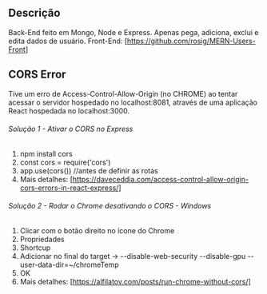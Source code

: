 ## Descrição

Back-End feito em Mongo, Node e Express. Apenas pega, adiciona, exclui e edita dados de usuário.
Front-End: [https://github.com/rosig/MERN-Users-Front]

## CORS Error

Tive um erro de Access-Control-Allow-Origin (no CHROME) ao tentar acessar o servidor hospedado no localhost:8081,
através de uma aplicação React hospedada no localhost:3000.

###### Solução 1 - Ativar o CORS no Express

1. npm install cors
2. const cors = require('cors')
3. app.use(cors()) //antes de definir as rotas
4. Mais detalhes: [https://daveceddia.com/access-control-allow-origin-cors-errors-in-react-express/]

###### Solução 2 - Rodar o Chrome desativando o CORS - Windows

1. Clicar com o botão direito no ícone do Chrome
2. Propriedades
3. Shortcup
4. Adicionar no final do target -> --disable-web-security --disable-gpu --user-data-dir=~/chromeTemp
5. OK
6. Mais detalhes: [https://alfilatov.com/posts/run-chrome-without-cors/]
